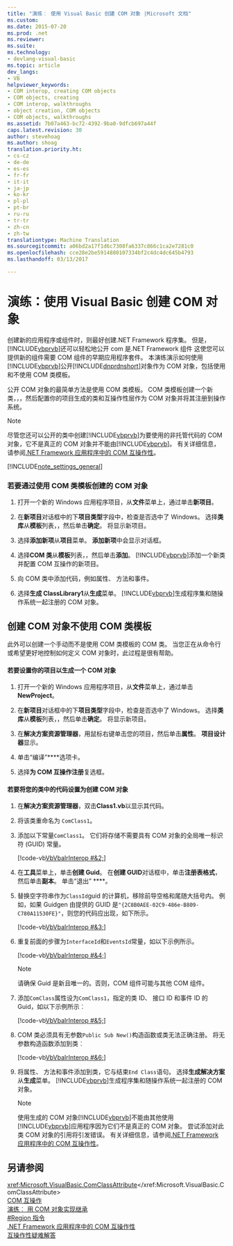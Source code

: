 ```yaml
---
title: "演练︰ 使用 Visual Basic 创建 COM 对象 |Microsoft 文档"
ms.custom: 
ms.date: 2015-07-20
ms.prod: .net
ms.reviewer: 
ms.suite: 
ms.technology:
- devlang-visual-basic
ms.topic: article
dev_langs:
- VB
helpviewer_keywords:
- COM interop, creating COM objects
- COM objects, creating
- COM interop, walkthroughs
- object creation, COM objects
- COM objects, walkthroughs
ms.assetid: 7b07a463-bc72-4392-9ba0-9dfcb697a44f
caps.latest.revision: 30
author: stevehoag
ms.author: shoag
translation.priority.ht:
- cs-cz
- de-de
- es-es
- fr-fr
- it-it
- ja-jp
- ko-kr
- pl-pl
- pt-br
- ru-ru
- tr-tr
- zh-cn
- zh-tw
translationtype: Machine Translation
ms.sourcegitcommit: a06bd2a17f1d6c7308fa6337c866c1ca2e7281c0
ms.openlocfilehash: cce28e2be5914880107334bf2c4dc4dc645b4793
ms.lasthandoff: 03/13/2017

---
```

# <a name="walkthrough-creating-com-objects-with-visual-basic"></a>演练：使用 Visual Basic 创建 COM 对象
创建新的应用程序或组件时，则最好创建.NET Framework 程序集。 但是，[!INCLUDE[vbprvb](../../../csharp/programming-guide/concepts/linq/includes/vbprvb_md.md)]还可以轻松地公开 com 是.NET Framework 组件 这使您可以提供新的组件需要 COM 组件的早期应用程序套件。 本演练演示如何使用[!INCLUDE[vbprvb](../../../csharp/programming-guide/concepts/linq/includes/vbprvb_md.md)]公开[!INCLUDE[dnprdnshort](../../../csharp/getting-started/includes/dnprdnshort_md.md)]对象作为 COM 对象，包括使用和不使用 COM 类模板。  
  
 公开 COM 对象的最简单方法是使用 COM 类模板。 COM 类模板创建一个新类，，，然后配置你的项目生成的类和互操作性层作为 COM 对象并将其注册到操作系统。  
  
> [!NOTE]
>  尽管您还可以公开的类中创建[!INCLUDE[vbprvb](../../../csharp/programming-guide/concepts/linq/includes/vbprvb_md.md)]为要使用的非托管代码的 COM 对象，它不是真正的 COM 对象并不能由[!INCLUDE[vbprvb](../../../csharp/programming-guide/concepts/linq/includes/vbprvb_md.md)]。 有关详细信息，请参阅[.NET Framework 应用程序中的 COM 互操作性](../../../visual-basic/programming-guide/com-interop/com-interoperability-in-net-framework-applications.md)。  
  
[!INCLUDE[note_settings_general](../../../csharp/language-reference/compiler-messages/includes/note_settings_general_md.md)]  
  
### <a name="to-create-a-com-object-by-using-the-com-class-template"></a>若要通过使用 COM 类模板创建的 COM 对象  
  
1.  打开一个新的 Windows 应用程序项目，从**文件**菜单上，通过单击**新项目**。  
  
2.  在**新项目**对话框中的下**项目类型**字段中，检查是否选中了 Windows。 选择**类库**从**模板**列表，，然后单击**确定**。 将显示新项目。  
  
3.  选择**添加新项**从**项目**菜单。 **添加新项**中会显示对话框。  
  
4.  选择**COM 类**从**模板**列表，，然后单击**添加**。 [!INCLUDE[vbprvb](../../../csharp/programming-guide/concepts/linq/includes/vbprvb_md.md)]添加一个新类并配置 COM 互操作的新项目。  
  
5.  向 COM 类中添加代码，例如属性、 方法和事件。  
  
6.  选择**生成 ClassLibrary1**从**生成**菜单。 [!INCLUDE[vbprvb](../../../csharp/programming-guide/concepts/linq/includes/vbprvb_md.md)]生成程序集和随操作系统一起注册的 COM 对象。  
  
## <a name="creating-com-objects-without-the-com-class-template"></a>创建 COM 对象不使用 COM 类模板  
 此外可以创建一个手动而不是使用 COM 类模板的 COM 类。 当您正在从命令行或希望更好地控制如何定义 COM 对象时，此过程是很有帮助。  
  
#### <a name="to-set-up-your-project-to-generate-a-com-object"></a>若要设置你的项目以生成一个 COM 对象  
  
1.  打开一个新的 Windows 应用程序项目，从**文件**菜单上，通过单击**NewProject**。  
  
2.  在**新项目**对话框中的下**项目类型**字段中，检查是否选中了 Windows。 选择**类库**从**模板**列表，，然后单击**确定**。 将显示新项目。  
  
3.  在**解决方案资源管理器**，用鼠标右键单击您的项目，然后单击**属性**。 **项目设计器**显示。  
  
4.  单击“编译”****选项卡。  
  
5.  选择**为 COM 互操作注册**复选框。  
  
#### <a name="to-set-up-the-code-in-your-class-to-create-a-com-object"></a>若要将您的类中的代码设置为创建 COM 对象  
  
1.  在**解决方案资源管理器**，双击**Class1.vb**以显示其代码。  
  
2.  将该类重命名为 `ComClass1`。  
  
3.  添加以下常量`ComClass1`。 它们将存储不需要具有 COM 对象的全局唯一标识符 (GUID) 常量。  
  
     [!code-vb[VbVbalrInterop #&2;](../../../visual-basic/programming-guide/com-interop/codesnippet/VisualBasic/walkthrough-creating-com-objects_1.vb)]  
  
4.  在**工具**菜单上，单击**创建 Guid**。 在**创建 GUID**对话框中，单击**注册表格式**，然后单击**副本**。 单击“退出” ****。  
  
5.  替换空字符串作为`ClassId`guid 的计算机，移除前导空格和尾随大括号内。 例如，如果 Guidgen 由提供的 GUID 是`"{2C8B0AEE-02C9-486e-B809-C780A11530FE}"`，则您的代码应出现，如下所示。  
  
     [!code-vb[VbVbalrInterop #&3;](../../../visual-basic/programming-guide/com-interop/codesnippet/VisualBasic/walkthrough-creating-com-objects_2.vb)]  
  
6.  重复前面的步骤为`InterfaceId`和`EventsId`常量，如以下示例所示。  
  
     [!code-vb[VbVbalrInterop #&4;](../../../visual-basic/programming-guide/com-interop/codesnippet/VisualBasic/walkthrough-creating-com-objects_3.vb)]  
  
    > [!NOTE]
    >  请确保 Guid 是新且唯一的。否则，COM 组件可能与其他 COM 组件。  
  
7.  添加`ComClass`属性设为`ComClass1`，指定的类 ID、 接口 ID 和事件 ID 的 Guid，如以下示例所示︰  
  
     [!code-vb[VbVbalrInterop #&5;](../../../visual-basic/programming-guide/com-interop/codesnippet/VisualBasic/walkthrough-creating-com-objects_4.vb)]  
  
8.  COM 类必须具有无参数`Public Sub New()`构造函数或类无法正确注册。 将无参数构造函数添加到类︰  
  
     [!code-vb[VbVbalrInterop #&6;](../../../visual-basic/programming-guide/com-interop/codesnippet/VisualBasic/walkthrough-creating-com-objects_5.vb)]  
  
9. 将属性、 方法和事件添加到类，它与结束`End Class`语句。 选择**生成解决方案**从**生成**菜单。 [!INCLUDE[vbprvb](../../../csharp/programming-guide/concepts/linq/includes/vbprvb_md.md)]生成程序集和随操作系统一起注册的 COM 对象。  
  
    > [!NOTE]
    >  使用生成的 COM 对象[!INCLUDE[vbprvb](../../../csharp/programming-guide/concepts/linq/includes/vbprvb_md.md)]不能由其他使用[!INCLUDE[vbprvb](../../../csharp/programming-guide/concepts/linq/includes/vbprvb_md.md)]应用程序因为它们不是真正的 COM 对象。 尝试添加对此类 COM 对象的引用将引发错误。 有关详细信息，请参阅[.NET Framework 应用程序中的 COM 互操作性](../../../visual-basic/programming-guide/com-interop/com-interoperability-in-net-framework-applications.md)。  
  
## <a name="see-also"></a>另请参阅  
 <xref:Microsoft.VisualBasic.ComClassAttribute></xref:Microsoft.VisualBasic.ComClassAttribute>   
 [COM 互操作](../../../visual-basic/programming-guide/com-interop/index.md)   
 [演练︰ 用 COM 对象实现继承](../../../visual-basic/programming-guide/com-interop/walkthrough-implementing-inheritance-with-com-objects.md)   
 [#Region 指令](../../../visual-basic/language-reference/directives/region-directive.md)   
 [.NET Framework 应用程序中的 COM 互操作性](../../../visual-basic/programming-guide/com-interop/com-interoperability-in-net-framework-applications.md)   
 [互操作性疑难解答](../../../visual-basic/programming-guide/com-interop/troubleshooting-interoperability.md)
